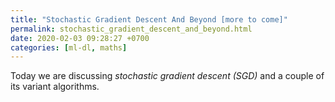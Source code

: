 ```yaml
---
title: "Stochastic Gradient Descent And Beyond [more to come]"
permalink: stochastic_gradient_descent_and_beyond.html
date: 2020-02-03 09:28:27 +0700
categories: [ml-dl, maths]
---
```


Today we are discussing *stochastic gradient descent (SGD)* and a couple of its variant algorithms.

